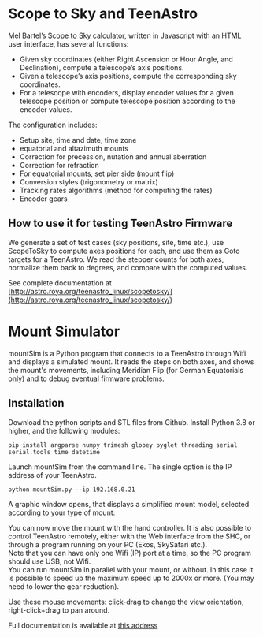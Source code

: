 # Scope to Sky and TeenAstro

Mel Bartel’s [Scope to Sky calculator](https://www.bbastrodesigns.com/scopeToSky.html), written in Javascript with an HTML user interface, has several functions:  
- Given sky coordinates (either Right Ascension or Hour Angle, and Declination), compute a telescope’s axis positions.   
- Given a telescope’s axis positions, compute the corresponding sky coordinates.  
- For a telescope with encoders, display encoder values for a given telescope position or compute telescope position according to the encoder values.  

The configuration includes:  
- Setup site, time and date, time zone  
- equatorial and altazimuth mounts  
- Correction for precession, nutation and annual aberration  
- Correction for refraction  
- For equatorial mounts, set pier side (mount flip)  
- Conversion styles (trigonometry or matrix)  
- Tracking rates algorithms (method for computing the rates)  
- Encoder gears


## How to use it for testing TeenAstro Firmware
We generate a set of test cases (sky positions, site, time etc.), use ScopeToSky to compute axes positions for each, and use them as Goto targets for a TeenAstro. We read the stepper counts for both axes, normalize them back to degrees, and compare with the computed values.

See complete documentation at [http://astro.roya.org/teenastro_linux/scopetosky/](http://astro.roya.org/teenastro_linux/scopetosky/)

# Mount Simulator

mountSim is a Python program that connects to a TeenAstro through Wifi and displays a simulated mount. It reads the steps on both axes, and shows the mount's movements, including Meridian Flip (for German Equatorials only) and to debug eventual firmware problems. 


## Installation
Download the python scripts and STL files from Github. 
Install Python 3.8 or higher, and the following modules:

`pip install argparse numpy trimesh glooey pyglet threading serial serial.tools time datetime`

Launch mountSim from the command line. The single option is the IP address of your TeenAstro.

`python mountSim.py --ip 192.168.0.21`

A graphic window opens, that displays a simplified mount model, selected according to your type of mount:

You can now move the mount with the hand controller. It is also possible to control TeenAstro remotely, either with the Web interface from the SHC, or through a program running on your PC (Ekos, SkySafari etc.).   
Note that you can have only one Wifi (IP) port at a time, so the PC program should use USB, not Wifi.   
You can run mountSim in parallel with your mount, or without. In this case it is possible to speed up the maximum speed up to 2000x or more. (You may need to lower the gear reduction). 

Use these mouse movements: click-drag to change the view orientation, right-click+drag to pan around.

Full documentation is available at [this address](https://fdesvallees.github.io/teenastro_linux/mount_sim/)


